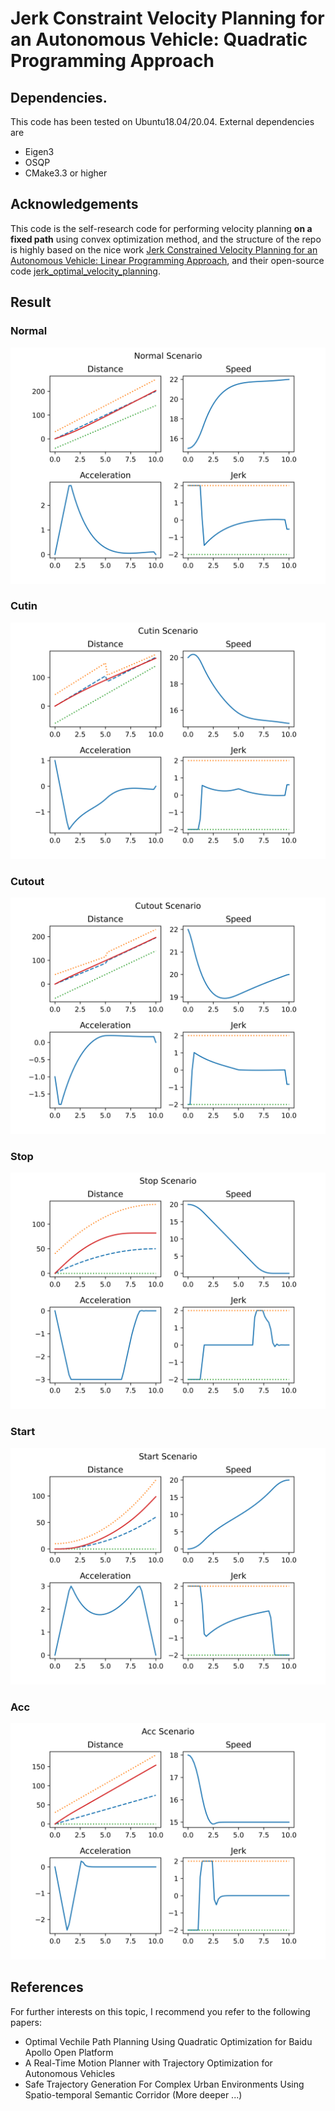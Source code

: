 # Jerk Constraint Velocity Planning for an Autonomous Vehicle: Quadratic Programming Approach

## Dependencies. 
This code has been tested on Ubuntu18.04/20.04. External dependencies are 

- Eigen3
- OSQP
- CMake3.3 or higher

## Acknowledgements
This code is the self-research code for performing velocity planning **on a fixed path** using convex optimization method, and the structure of the repo is highly based on the nice work [Jerk Constrained Velocity Planning for an Autonomous Vehicle: Linear Programming Approach](https://arixv.org/abs/2202.10029), and their open-source code [jerk_optimal_velocity_planning](https://github.com/pflab-ut/jerk_optimal_velocity_planning).

## Result

### Normal

![](/result/Normal.png)

### Cutin

![](/result/Cutin.png)

### Cutout

![](/result/Cutout.png)

### Stop

![](/result/Stop.png)

### Start 

![](/result/Start.png)

### Acc

![](/result/Acc.png)

## References

For further interests on this topic, I recommend you refer to the following papers:

+ Optimal Vechile Path Planning Using Quadratic Optimization for Baidu Apollo Open Platform
+ A Real-Time Motion Planner with Trajectory Optimization for Autonomous Vehicles
+ Safe Trajectory Generation For Complex Urban Environments Using Spatio-temporal Semantic Corridor (More deeper ...)





